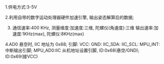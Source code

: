 ##### 

1.供电方式:3-5V

2.利用自带的数字运动处理器硬件加速引擎, 输出姿态解算后的数据;

3. 通信速率:400 KHz, 测量维度:加速度:三维, 陀螺仪(角速度):三维
输出速率:加速度:1KHz(max), 陀螺仪:8KHz(max)

4.AD0 悬空时, IIC 地址为 0x68;
引脚:
VCC:
GND:
IIC_SDA:
IIC_SCL:
MPU_INT:中断输出引脚;
MPU_AD0:IIC 从机地址设置引脚, ID:0x68(悬空/GND); ID:0x69(接VCC)